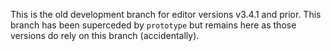 This is the old development branch for editor versions v3.4.1 and prior.
This branch has been superceded by `prototype` but remains here as those versions do rely on this branch (accidentally).
